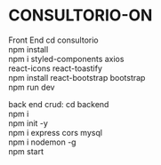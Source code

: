 # CONSULTORIO-ON
 
 Front End
cd consultorio<br>
npm install<br>
npm i styled-components axios<br> 
react-icons react-toastify<br>
npm install react-bootstrap bootstrap<br>
npm run dev<br>


back end crud:
 cd backend<br>
npm i<br>
npm init -y<br>
npm i express cors mysql<br>
npm i nodemon -g<br>
npm start

